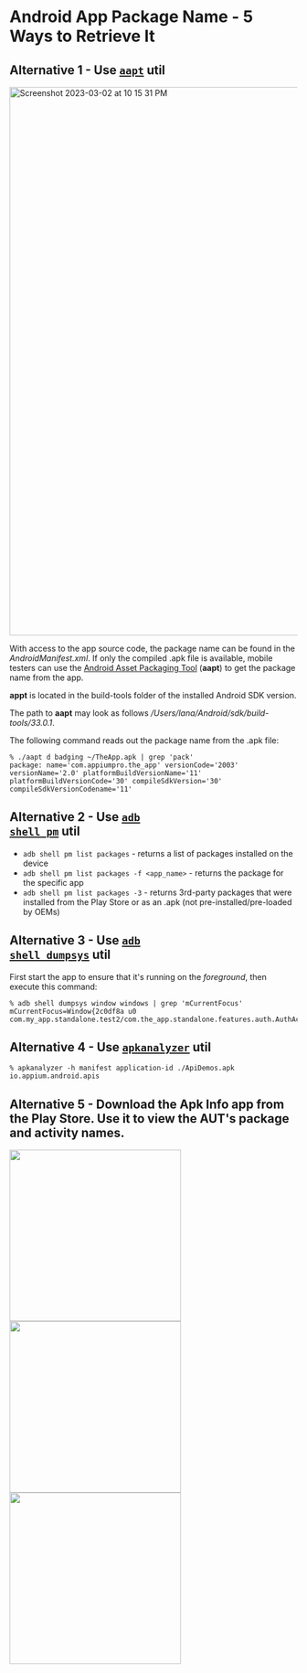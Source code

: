 # Android App Package Name -  5 Ways to Retrieve It

## Alternative 1 - Use [<code>aapt</code>](https://developer.android.com/studio/command-line/adb#pm) util

<img width="960" alt="Screenshot 2023-03-02 at 10 15 31 PM" src="https://user-images.githubusercontent.com/70295997/222645688-6657f0d3-ad03-48d4-b662-a0a828af5407.png">

With access to the app source code, the package name can be found in the *AndroidManifest.xml*. If only the compiled .apk file is available, mobile testers can use the [Android Asset Packaging Tool](https://elinux.org/Android_aapt) (**aapt**) to get the package name from the app.

**appt** is located in the build-tools folder of the installed Android SDK version.

The path to **aapt** may look as follows */Users/lana/Android/sdk/build-tools/33.0.1*.

The following command reads out the package name from the .apk file:

    % ./aapt d badging ~/TheApp.apk | grep 'pack'
    package: name='com.appiumpro.the_app' versionCode='2003' versionName='2.0' platformBuildVersionName='11' platformBuildVersionCode='30' compileSdkVersion='30' compileSdkVersionCodename='11'

## Alternative 2 - Use [<code>adb shell pm</code>](https://developer.android.com/studio/command-line/adb#pm) util

* <code>adb shell pm list packages</code> - returns a list of packages installed on the device
* <code>adb shell pm list packages -f <app_name></code> - returns the package for the specific app
* <code>adb shell pm list packages -3</code> - returns 3rd-party packages that were installed from the Play Store or as an .apk (not pre-installed/pre-loaded by OEMs)


## Alternative 3 - Use [<code>adb shell dumpsys</code>](https://developer.android.com/studio/command-line/dumpsys) util
    
First start the app to ensure that it's running on the *foreground*, then execute this command:
    
    % adb shell dumpsys window windows | grep 'mCurrentFocus'
    mCurrentFocus=Window{2c0df8a u0
    com.my_app.standalone.test2/com.the_app.standalone.features.auth.AuthActivity}

## Alternative 4 - Use [<code>apkanalyzer</code>](https://developer.android.com/studio/command-line/apkanalyzer) util

    % apkanalyzer -h manifest application-id ./ApiDemos.apk
    io.appium.android.apis

## Alternative 5 - Download the Apk Info app from the Play Store. Use it to view the AUT's package and activity names.

<img width=300 src="https://user-images.githubusercontent.com/70295997/228139228-ff7ecc5c-3ad8-4018-80a9-70814301bb54.png"><img width=300 src="https://user-images.githubusercontent.com/70295997/228139235-d139c2f6-7fff-43db-8898-15495c3fe42d.png"><img width=300 src="https://user-images.githubusercontent.com/70295997/228139233-235e6ef3-6925-4bd2-8cb5-ca0063d7a100.png">
